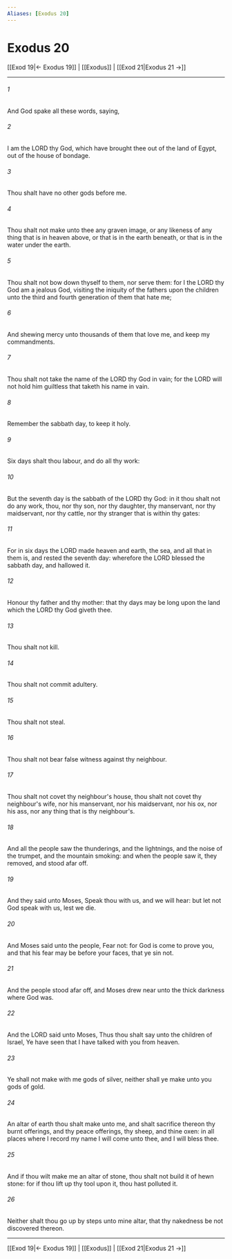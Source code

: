 ```yaml
---
Aliases: [Exodus 20]
---
```

# Exodus 20

[[Exod 19|← Exodus 19]] | [[Exodus]] | [[Exod 21|Exodus 21 →]]
***



###### 1 
And God spake all these words, saying, 

###### 2 
I am the LORD thy God, which have brought thee out of the land of Egypt, out of the house of bondage. 

###### 3 
Thou shalt have no other gods before me. 

###### 4 
Thou shalt not make unto thee any graven image, or any likeness of any thing that is in heaven above, or that is in the earth beneath, or that is in the water under the earth. 

###### 5 
Thou shalt not bow down thyself to them, nor serve them: for I the LORD thy God am a jealous God, visiting the iniquity of the fathers upon the children unto the third and fourth generation of them that hate me; 

###### 6 
And shewing mercy unto thousands of them that love me, and keep my commandments. 

###### 7 
Thou shalt not take the name of the LORD thy God in vain; for the LORD will not hold him guiltless that taketh his name in vain. 

###### 8 
Remember the sabbath day, to keep it holy. 

###### 9 
Six days shalt thou labour, and do all thy work: 

###### 10 
But the seventh day is the sabbath of the LORD thy God: in it thou shalt not do any work, thou, nor thy son, nor thy daughter, thy manservant, nor thy maidservant, nor thy cattle, nor thy stranger that is within thy gates: 

###### 11 
For in six days the LORD made heaven and earth, the sea, and all that in them is, and rested the seventh day: wherefore the LORD blessed the sabbath day, and hallowed it. 

###### 12 
Honour thy father and thy mother: that thy days may be long upon the land which the LORD thy God giveth thee. 

###### 13 
Thou shalt not kill. 

###### 14 
Thou shalt not commit adultery. 

###### 15 
Thou shalt not steal. 

###### 16 
Thou shalt not bear false witness against thy neighbour. 

###### 17 
Thou shalt not covet thy neighbour's house, thou shalt not covet thy neighbour's wife, nor his manservant, nor his maidservant, nor his ox, nor his ass, nor any thing that is thy neighbour's. 

###### 18 
And all the people saw the thunderings, and the lightnings, and the noise of the trumpet, and the mountain smoking: and when the people saw it, they removed, and stood afar off. 

###### 19 
And they said unto Moses, Speak thou with us, and we will hear: but let not God speak with us, lest we die. 

###### 20 
And Moses said unto the people, Fear not: for God is come to prove you, and that his fear may be before your faces, that ye sin not. 

###### 21 
And the people stood afar off, and Moses drew near unto the thick darkness where God was. 

###### 22 
And the LORD said unto Moses, Thus thou shalt say unto the children of Israel, Ye have seen that I have talked with you from heaven. 

###### 23 
Ye shall not make with me gods of silver, neither shall ye make unto you gods of gold. 

###### 24 
An altar of earth thou shalt make unto me, and shalt sacrifice thereon thy burnt offerings, and thy peace offerings, thy sheep, and thine oxen: in all places where I record my name I will come unto thee, and I will bless thee. 

###### 25 
And if thou wilt make me an altar of stone, thou shalt not build it of hewn stone: for if thou lift up thy tool upon it, thou hast polluted it. 

###### 26 
Neither shalt thou go up by steps unto mine altar, that thy nakedness be not discovered thereon.

***
[[Exod 19|← Exodus 19]] | [[Exodus]] | [[Exod 21|Exodus 21 →]]
